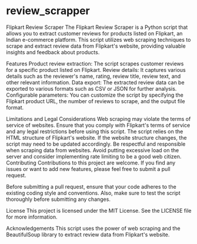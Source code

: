 # review_scrapper
Flipkart Review Scraper
The Flipkart Review Scraper is a Python script that allows you to extract customer reviews for products listed on Flipkart, an Indian e-commerce platform. This script utilizes web scraping techniques to scrape and extract review data from Flipkart's website, providing valuable insights and feedback about products.

Features
Product review extraction: The script scrapes customer reviews for a specific product listed on Flipkart.
Review details: It captures various details such as the reviewer's name, rating, review title, review text, and other relevant information.
Data export: The extracted review data can be exported to various formats such as CSV or JSON for further analysis.
Configurable parameters: You can customize the script by specifying the Flipkart product URL, the number of reviews to scrape, and the output file format.

Limitations and Legal Considerations
Web scraping may violate the terms of service of websites. Ensure that you comply with Flipkart's terms of service and any legal restrictions before using this script.
The script relies on the HTML structure of Flipkart's website. If the website structure changes, the script may need to be updated accordingly.
Be respectful and responsible when scraping data from websites. Avoid putting excessive load on the server and consider implementing rate limiting to be a good web citizen.
Contributing
Contributions to this project are welcome. If you find any issues or want to add new features, please feel free to submit a pull request.

Before submitting a pull request, ensure that your code adheres to the existing coding style and conventions. Also, make sure to test the script thoroughly before submitting any changes.

License
This project is licensed under the MIT License. See the LICENSE file for more information.

Acknowledgements
This script uses the power of web scraping and the BeautifulSoup library to extract review data from Flipkart's website.
